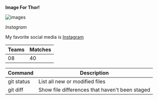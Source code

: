 **Image For Thor!**


![images](http://maxblizz.com/wp-content/uploads/2022/01/thor.jpg)

_Instagram_

My favorite social media is [Instagram](https://instagram.com)

| Teams | Matches |
| --- |  --- |
| 08 | 40 |


| Command | Description |
| ----- | ----- |
| git status | List all new or modified files |
| git diff | Show file differences that haven't been staged |
